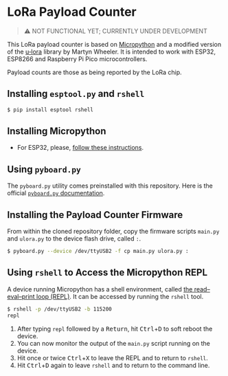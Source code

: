 # LoRa Payload Counter

> ⚠ NOT FUNCTIONAL YET; CURRENTLY UNDER DEVELOPMENT

This LoRa payload counter is based on [Micropython](https://micropython.org/) and a modified version of the [u‑lora](https://github.com/martynwheeler/u-lora) library by Martyn Wheeler. It is intended to work with ESP32, ESP8266 and Raspberry Pi Pico microcontrollers.

Payload counts are those as being reported by the LoRa chip.


## Installing `esptool.py` and `rshell`
```bash
$ pip install esptool rshell
```

## Installing Micropython
- For ESP32, please, [follow these instructions](https://micropython.org/download/esp32/).


## Using `pyboard.py`
The `pyboard.py` utility comes preinstalled with this repository.
Here is the official [`pyboard.py` documentation](https://docs.micropython.org/en/latest/reference/pyboard.py.html).


## Installing the Payload Counter Firmware
From within the cloned repository folder, copy the firmware scripts `main.py` and `ulora.py` to the device flash drive, called `:`.

```bash
$ pyboard.py --device /dev/ttyUSB2 -f cp main.py ulora.py :
```


## Using `rshell` to Access the Micropython REPL
A device running Micropython has a shell environment, called [the read–eval–print loop (REPL)](https://en.wikipedia.org/wiki/Read–eval–print_loop).
It can be accessed by running the `rshell` tool.
```bash
$ rshell -p /dev/ttyUSB2 -b 115200
repl
```

1. After typing `repl` followed by a <kbd>Return</kbd>, hit <kbd>Ctrl</kbd>+<kbd>D</kbd> to soft reboot the device.
2. You can now monitor the output of the `main.py` script running on the device.
3. Hit once or twice <kbd>Ctrl</kbd>+<kbd>X</kbd> to leave the REPL and to return to `rshell`.
4. Hit <kbd>Ctrl</kbd>+<kbd>D</kbd> again to leave `rshell` and to return to the command line.